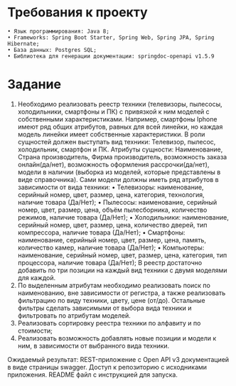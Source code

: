 # Требования к проекту


    • Язык программирования: Java 8;
    • Frameworks: Spring Boot Starter, Spring Web, Spring JPA, Spring Hibernate;
    • База данных: Postgres SQL;
    • Библиотека для генерации документации: springdoc-openapi v1.5.9


# Задание

1. Необходимо реализовать реестр техники (телевизоры, пылесосы, холодильники, смартфоны и ПК) с привязкой к ним моделей с собственными характеристиками. Например, смартфоны Iphone имеют ряд общих атрибутов, равных для всей линейки, но каждая модель линейки имеет собственные характеристики.
В роли сущностей должен выступать вид техники: Телевизор, пылесос, холодильник, смартфон и ПК. Атрибуты сущности: Наименование, Страна производитель, Фирма производитель, возможность заказа онлайн(да/нет), возможность оформления рассрочки(да/нет), модели в наличии (выборка из моделей, которые представлены в виде справочника).
Сами модели должны иметь ряд атрибутов в зависимости от вида техники:
• Телевизоры: наименование, серийный номер, цвет,
размер, цена, категория, технология, наличие товара (Да/Нет);
• Пылесосы: наименование, серийный номер, цвет,
размер, цена, объём пылесборника, количество режимов, наличие товара (Да/Нет);
• Холодильники: наименование, серийный номер, цвет,
размер, цена, количество дверей, тип компрессора, наличие товара (Да/Нет);
• Смартфоны: наименование, серийный номер, цвет,
размер, цена, память, количество камер, наличие товара (Да/Нет);
• Компьютеры: наименование, серийный номер, цвет,
размер, цена, категория, тип процессора, наличие товара (Да/Нет);
В реестр достаточно добавить по три позиции на каждый вид техники с двумя моделями для каждой.
2. По выделенным атрибутам необходимо реализовать поиск по наименованию,
вне зависимости от регистра, а также реализовать фильтрацию по виду техники, цвету, цене (от/до). Остальные фильтры сделать зависимыми от выбора вида техники и фильтровать по атрибутам моделей.
3. Реализовать сортировку реестра техники по алфавиту и по стоимости;
4. Реализовать возможность добавлять новые позиции и модели к ним, в зависимости от выбранного вида техники.

Ожидаемый результат:
REST-приложение с Open API v3 документацией в виде страницы swagger. Доступ к репозиторию с исходниками приложения. README файл с инструкцией для запуска.